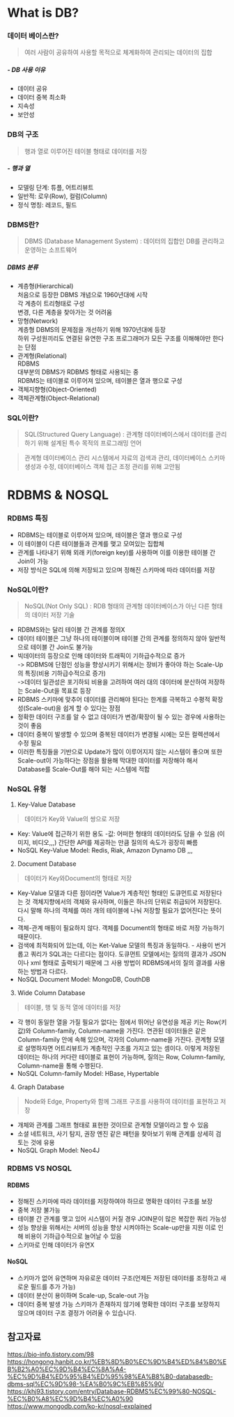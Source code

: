 # What is DB?

### 데이터 베이스란?
>여러 사람이 공유하여 사용할 목적으로 체계화하여 관리되는 데이터의 집합

##### - DB 사용 이유
- 데이터 공유
- 데이터 중복 최소화
- 지속성
- 보안성

### DB의 구조
> 행과 열로 이루어진 테이블 형태로 데이터를 저장

##### - 행과 열
 - 모델링 단계:  튜플, 어트리뷰트
 - 일반적:  로우(Row), 컬럼(Column) 
 - 정식 명칭: 레코드, 필드

### DBMS란?
> DBMS (Database Management System) :
데이터의 집합인 DB를 관리하고 운영하는 소프트웨어 

##### DBMS 분류
- 계층형(Hierarchical) </br>
처음으로 등장한 DBMS 개념으로 1960년대에 시작</br>
각 계층이 트리형태로 구성</br>
변경, 다른 계층을 찾아가는 것 어려움
- 망형(Network)</br>
계층형 DBMS의 문제점을 개선하기 위해 1970년대에 등장</br>
하위 구성원끼리도 연결된 유연한 구조
프로그래머가 모든 구조를 이해해야만 한다는 단점
- 관계형(Relational)</br>
 RDBMS</br>
 대부분의 DBMS가 RDBMS 형태로 사용되는 중</br>
 RDBMS는 테이블로 이루어져 있으며, 테이블은 열과 행으로 구성
- 객체지향형(Object-Oriented)
- 객체관계형(Object-Relational) 
 
 ### SQL이란?
 > SQL(Structured Query Language) :  관계형 데이터베이스에서 데이터를 관리하기 위해 설계된 특수 목적의 프로그래밍 언어

> 관계형 데이터베이스 관리 시스템에서 자료의 검색과 관리, 데이터베이스 스키마 생성과 수정, 데이터베이스 객체 접근 조정 관리를 위해 고안됨

# RDBMS & NOSQL

### RDBMS 특징
- RDBMS는 테이블로 이루어져 있으며, 테이블은 열과 행으로 구성
- 이 테이블이 다른 테이블들과 관계를 맺고 모여있는 집합체
- 관계를 나타내기 위해 외래 키(foreign key)를 사용하며 이를 이용한 테이블 간 Join이 가능
- 저장 방식은 SQL에 의해 저장되고 있으며 정해진 스키마에 따라 데이터를 저장

### NoSQL이란?
> NoSQL(Not Only SQL) : RDB 형태의 관계형 데이터베이스가 아닌 다른 형태의 데이터 저장 기술
- RDBMS와는 달리 테이블 간 관계를 정의X
- 데이터 테이블은 그냥 하나의 테이블이며 테이블 간의 관계를 정의하지 않아 일반적으로 테이블 간 Join도 불가능
- 빅데이터의 등장으로 인해 데이터와 트래픽이 기하급수적으로 증가 </br>-> RDBMS에 단점인 성능을 향상시키기 위해서는 장비가 좋아야 하는 Scale-Up의 특징(비용 기하급수적으로 증가) </br>->데이터 일관성은 포기하되 비용을 고려하여 여러 대의 데이터에 분산하여 저장하는 Scale-Out을 목표로 등장
- RDBMS 스키마에 맞추어 데이터를 관리해야 된다는 한계를 극복하고 수평적 확장성(Scale-out)을 쉽게 할 수 있다는 장점
- 정확한 데이터 구조를 알 수 없고 데이터가 변경/확장이 될 수 있는 경우에 사용하는 것이 좋음
- 데이터 중복이 발생할 수 있으며 중복된 데이터가 변경될 시에는 모든 컬렉션에서 수정 필요
- 이러한 특징들을 기반으로 Update가 많이 이루어지지 않는 시스템이 좋으며 또한 Scale-out이 가능하다는 장점을 활용해 막대한 데이터를 저장해야 해서 Database를 Scale-Out를 해야 되는 시스템에 적합

### NoSQL 유형
1. Key-Value Database
>데이터가 Key와 Value의 쌍으로 저장
- Key: Value에 접근하기 위한 용도
-값: 어떠한 형태의 데이터라도 담을 수 있음 (이미지, 비디오,,,) 
간단한 API를 제공하는 만큼 질의의 속도가 굉장히 빠름
- NoSQL Key-Value Model: Redis, Riak, Amazon Dynamo DB ,,,

2. Document Database
>데이터가 Key와Document의 형태로 저장
- Key-Value 모델과 다른 점이라면 Value가 계층적인 형태인 도큐먼트로 저장된다는 것 
객체지향에서의 객체와 유사하며, 이들은 하나의 단위로 취급되어 저장된다. 다시 말해 하나의 객체를 여러 개의 테이블에 나눠 저장할 필요가 없어진다는 뜻이다. 
- 객체-관계 매핑이 필요하지 않다. 객체를 Document의 형태로 바로 저장 가능하기 때문이다. 
- 검색에 최적화되어 있는데, 이는 Ket-Value 모델의 특징과 동일하다. - 사용이 번거롭고 쿼리가 SQL과는 다르다는 점이다. 도큐먼트 모델에서는 질의의 결과가 JSON이나 xml 형태로 출력되기 때문에 그 사용 방법이 RDBMS에서의 질의 결과를 사용하는 방법과 다르다. 
- NoSQL Document Model: MongoDB, CouthDB 
 
3. Wide Column Database
> 테이블, 행 및 동적 열에 데이터를 저장
- 각 행이 동일한 열을 가질 필요가 없다는 점에서 뛰어난 유연성을 제공
 키는 Row(키 값)와 Column-family, Column-name을 가진다. 연관된 데이터들은 같은 Column-family 안에 속해 있으며, 각자의 Column-name을 가진다. 관계형 모델로 설명하자면 어트리뷰트가 계층적인 구조를 가지고 있는 셈이다. 이렇게 저장된 데이터는 하나의 커다란 테이블로 표현이 가능하며, 질의는 Row, Column-family, Column-name을 통해 수행된다.
- NoSQL Column-family Model: HBase, Hypertable 
 
4. Graph Database 
>Node와 Edge, Property와 함께 그래프 구조를 사용하여 데이터를 표현하고 저장
- 개체와 관계를 그래프 형태로 표현한 것이므로 관계형 모델이라고 할 수 있음
- 소셜 네트워크, 사기 탐지, 권장 엔진 같은 패턴을 찾아보기 위해 관계를 상세히 검토는 것에 유용
- NoSQL Graph Model: Neo4J

### RDBMS VS NOSQL
#### RDBMS
- 정해진 스키마에 따라 데이터를 저장하여야 하므로 명확한 데이터 구조를 보장
- 중복 저장 불가능
- 테이블 간 관계를 맺고 있어 시스템이 커질 경우 JOIN문이 많은 복잡한 쿼리 가능성
- 성능 향상을 위해서는 서버의 성능을 향상 시켜야하는 Scale-up만을 지원
이로 인해 비용이 기하급수적으로 늘어날 수 있음
- 스키마로 인해 데이터가 유연X 
 
#### NoSQL
- 스키마가 없어 유연하며 자유로운 데이터 구조(언제든 저장된 데이터를 조정하고 새로운 필드를 추가 가능)
- 데이터 분산이 용이하며 Scale-up, Scale-out 가능
- 데이터 중복 발생 가능
스키마가 존재하지 않기에 명확한 데이터 구조를 보장하지 않으며 데이터 구조 결정가 어려울 수 있습니다.

## 참고자료
 https://bio-info.tistory.com/98 </br>
 https://hongong.hanbit.co.kr/%EB%8D%B0%EC%9D%B4%ED%84%B0%EB%B2%A0%EC%9D%B4%EC%8A%A4-%EC%9D%B4%ED%95%B4%ED%95%98%EA%B8%B0-databasedb-dbms-sql%EC%9D%98-%EA%B0%9C%EB%85%90/ </br>
 https://khj93.tistory.com/entry/Database-RDBMS%EC%99%80-NOSQL-%EC%B0%A8%EC%9D%B4%EC%A0%90 </br>
 https://www.mongodb.com/ko-kr/nosql-explained
 
 